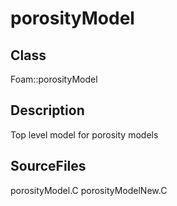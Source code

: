 # porosityModel 
## Class
Foam::porosityModel

## Description
Top level model for porosity models

## SourceFiles
porosityModel.C
porosityModelNew.C

